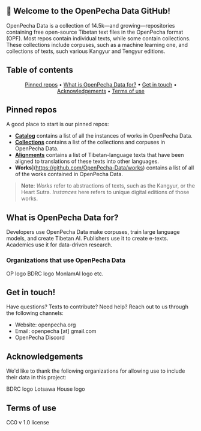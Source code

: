 ## 👋 Welcome to the OpenPecha Data GitHub!

OpenPecha Data is a collection of 14.5k—and growing—repositories containing free open-source Tibetan text files in the OpenPecha format (OPF). Most repos contain individual texts, while some contain collections. These collections include corpuses, such as a machine learning one, and collections of texts, such various Kangyur and Tengyur editions.

## Table of contents
<p align="center">
  <a href="#pinned-repos">Pinned repos</a> •
  <a href="#what-is-openpecha-data-for">What is OpenPecha Data for?</a> •
  <a href="#get-in-touch">Get in touch</a> •
  <a href="#acknowledgements">Acknowledgements</a> •
  <a href="#terms-of-use">Terms of use</a>
</p>

## Pinned repos

A good place to start is our pinned repos:

- [**Catalog**](https://github.com/OpenPecha-Data/catalog) contains a list of all the instances of works in OpenPecha Data.
- [**Collections**](https://github.com/OpenPecha-Data/Collections) contains a list of the collections and corpuses in OpenPecha Data.
- [**Alignments**](https://github.com/OpenPecha-Data/alignments) contains a list of Tibetan-language texts that have been aligned to translations of these texts into other languages.
- **Works**](https://github.com/OpenPecha-Data/works) contains a list of all of the works contained in OpenPecha Data.

> **Note**: _Works_ refer to abstractions of texts, such as the Kangyur, or the Heart Sutra. _Instances_ here refers to unique digital editions of those works.

## What is OpenPecha Data for?

Developers use OpenPecha Data make corpuses, train large language models, and create Tibetan AI. Publishers use it to create e-texts. Academics use it for data-driven research.

### Organizations that use OpenPecha Data

OP logo
BDRC logo
MonlamAI logo
etc.

## Get in touch!

Have questions? Texts to contribute? Need help? Reach out to us through the following channels:

- Website: openpecha.org
- Email: openpecha [at] gmail.com
- OpenPecha Discord

## Acknowledgements

We'd like to thank the following organizations for allowing use to include their data in this project:

BDRC logo
Lotsawa House logo

## Terms of use

CC0 v 1.0 license
